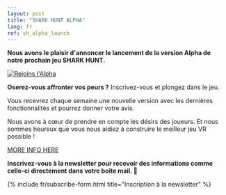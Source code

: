 ```yaml
---
layout: post
title: "SHARK HUNT ALPHA"
lang: fr
ref: sh_alpha_launch
---
```


<b>Nous avons le plaisir d'annoncer le lancement de la version Alpha de notre prochain jeu SHARK HUNT.</b>

<a href="/games/shark-hunt-fr/"> <img src="https://imgur.com/oMJ8FcB.png" alt="Rejoins l'Alpha" /> </a>

<b>Oserez-vous affronter vos peurs ?</b> 
Inscrivez-vous et plongez dans le jeu.

Vous recevrez chaque semaine une nouvelle version avec les dernières fonctionnalités et pourrez donner votre avis. 

Nous avons à cœur de prendre en compte les désirs des joueurs. Et nous sommes heureux que vous nous aidiez à construire le meilleur jeu VR possible !

[MORE INFO HERE](/games/shark-hunt-fr/)

**Inscrivez-vous à la newsletter pour recevoir des informations comme celle-ci directement dans votre boîte mail. 💌**

{% include fr/subscribe-form.html title="Inscription à la newsletter" %}